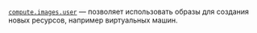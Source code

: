[`compute.images.user`](../../../../iam/concepts/access-control/roles.md#compute-images-user) — позволяет использовать образы для создания новых ресурсов, например виртуальных машин.